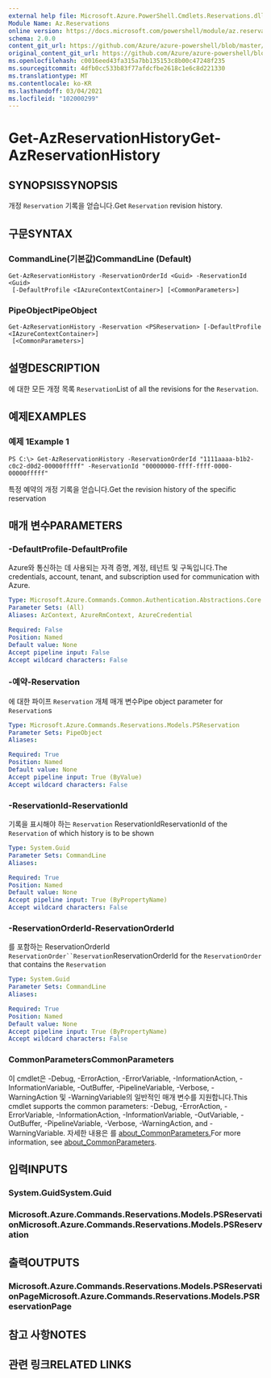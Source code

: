 ```yaml
---
external help file: Microsoft.Azure.PowerShell.Cmdlets.Reservations.dll-Help.xml
Module Name: Az.Reservations
online version: https://docs.microsoft.com/powershell/module/az.reservations/get-azreservationhistory
schema: 2.0.0
content_git_url: https://github.com/Azure/azure-powershell/blob/master/src/Reservations/Reservations/help/Get-AzReservationHistory.md
original_content_git_url: https://github.com/Azure/azure-powershell/blob/master/src/Reservations/Reservations/help/Get-AzReservationHistory.md
ms.openlocfilehash: c0016eed43fa315a7bb135153c8b00c47248f235
ms.sourcegitcommit: 4dfb0cc533b83f77afdcfbe2618c1e6c8d221330
ms.translationtype: MT
ms.contentlocale: ko-KR
ms.lasthandoff: 03/04/2021
ms.locfileid: "102000299"
---
```

# <span data-ttu-id="a224b-101">Get-AzReservationHistory</span><span class="sxs-lookup"><span data-stu-id="a224b-101">Get-AzReservationHistory</span></span>

## <span data-ttu-id="a224b-102">SYNOPSIS</span><span class="sxs-lookup"><span data-stu-id="a224b-102">SYNOPSIS</span></span>
<span data-ttu-id="a224b-103">개정 `Reservation` 기록을 얻습니다.</span><span class="sxs-lookup"><span data-stu-id="a224b-103">Get `Reservation` revision history.</span></span>

## <span data-ttu-id="a224b-104">구문</span><span class="sxs-lookup"><span data-stu-id="a224b-104">SYNTAX</span></span>

### <span data-ttu-id="a224b-105">CommandLine(기본값)</span><span class="sxs-lookup"><span data-stu-id="a224b-105">CommandLine (Default)</span></span>
```
Get-AzReservationHistory -ReservationOrderId <Guid> -ReservationId <Guid>
 [-DefaultProfile <IAzureContextContainer>] [<CommonParameters>]
```

### <span data-ttu-id="a224b-106">PipeObject</span><span class="sxs-lookup"><span data-stu-id="a224b-106">PipeObject</span></span>
```
Get-AzReservationHistory -Reservation <PSReservation> [-DefaultProfile <IAzureContextContainer>]
 [<CommonParameters>]
```

## <span data-ttu-id="a224b-107">설명</span><span class="sxs-lookup"><span data-stu-id="a224b-107">DESCRIPTION</span></span>
<span data-ttu-id="a224b-108">에 대한 모든 개정 목록 `Reservation`</span><span class="sxs-lookup"><span data-stu-id="a224b-108">List of all the revisions for the `Reservation`.</span></span>

## <span data-ttu-id="a224b-109">예제</span><span class="sxs-lookup"><span data-stu-id="a224b-109">EXAMPLES</span></span>

### <span data-ttu-id="a224b-110">예제 1</span><span class="sxs-lookup"><span data-stu-id="a224b-110">Example 1</span></span>
```
PS C:\> Get-AzReservationHistory -ReservationOrderId "1111aaaa-b1b2-c0c2-d0d2-00000fffff" -ReservationId "00000000-ffff-ffff-0000-00000fffff"
```

<span data-ttu-id="a224b-111">특정 예약의 개정 기록을 얻습니다.</span><span class="sxs-lookup"><span data-stu-id="a224b-111">Get the revision history of the specific reservation</span></span>

## <span data-ttu-id="a224b-112">매개 변수</span><span class="sxs-lookup"><span data-stu-id="a224b-112">PARAMETERS</span></span>

### <span data-ttu-id="a224b-113">-DefaultProfile</span><span class="sxs-lookup"><span data-stu-id="a224b-113">-DefaultProfile</span></span>
<span data-ttu-id="a224b-114">Azure와 통신하는 데 사용되는 자격 증명, 계정, 테넌트 및 구독입니다.</span><span class="sxs-lookup"><span data-stu-id="a224b-114">The credentials, account, tenant, and subscription used for communication with Azure.</span></span>

```yaml
Type: Microsoft.Azure.Commands.Common.Authentication.Abstractions.Core.IAzureContextContainer
Parameter Sets: (All)
Aliases: AzContext, AzureRmContext, AzureCredential

Required: False
Position: Named
Default value: None
Accept pipeline input: False
Accept wildcard characters: False
```

### <span data-ttu-id="a224b-115">-예약</span><span class="sxs-lookup"><span data-stu-id="a224b-115">-Reservation</span></span>
<span data-ttu-id="a224b-116">에 대한 파이프 `Reservation` 개체 매개 변수</span><span class="sxs-lookup"><span data-stu-id="a224b-116">Pipe object parameter for `Reservation`s</span></span>

```yaml
Type: Microsoft.Azure.Commands.Reservations.Models.PSReservation
Parameter Sets: PipeObject
Aliases:

Required: True
Position: Named
Default value: None
Accept pipeline input: True (ByValue)
Accept wildcard characters: False
```

### <span data-ttu-id="a224b-117">-ReservationId</span><span class="sxs-lookup"><span data-stu-id="a224b-117">-ReservationId</span></span>
<span data-ttu-id="a224b-118">기록을 표시해야 하는 `Reservation` ReservationId</span><span class="sxs-lookup"><span data-stu-id="a224b-118">ReservationId of the `Reservation` of which history is to be shown</span></span>

```yaml
Type: System.Guid
Parameter Sets: CommandLine
Aliases:

Required: True
Position: Named
Default value: None
Accept pipeline input: True (ByPropertyName)
Accept wildcard characters: False
```

### <span data-ttu-id="a224b-119">-ReservationOrderId</span><span class="sxs-lookup"><span data-stu-id="a224b-119">-ReservationOrderId</span></span>
<span data-ttu-id="a224b-120">를 포함하는 ReservationOrderId `ReservationOrder``Reservation`</span><span class="sxs-lookup"><span data-stu-id="a224b-120">ReservationOrderId for the `ReservationOrder` that contains the `Reservation`</span></span>

```yaml
Type: System.Guid
Parameter Sets: CommandLine
Aliases:

Required: True
Position: Named
Default value: None
Accept pipeline input: True (ByPropertyName)
Accept wildcard characters: False
```

### <span data-ttu-id="a224b-121">CommonParameters</span><span class="sxs-lookup"><span data-stu-id="a224b-121">CommonParameters</span></span>
<span data-ttu-id="a224b-122">이 cmdlet은 -Debug, -ErrorAction, -ErrorVariable, -InformationAction, -InformationVariable, -OutBuffer, -PipelineVariable, -Verbose, -WarningAction 및 -WarningVariable의 일반적인 매개 변수를 지원합니다.</span><span class="sxs-lookup"><span data-stu-id="a224b-122">This cmdlet supports the common parameters: -Debug, -ErrorAction, -ErrorVariable, -InformationAction, -InformationVariable, -OutVariable, -OutBuffer, -PipelineVariable, -Verbose, -WarningAction, and -WarningVariable.</span></span> <span data-ttu-id="a224b-123">자세한 내용은 를 [about_CommonParameters.](http://go.microsoft.com/fwlink/?LinkID=113216)</span><span class="sxs-lookup"><span data-stu-id="a224b-123">For more information, see [about_CommonParameters](http://go.microsoft.com/fwlink/?LinkID=113216).</span></span>

## <span data-ttu-id="a224b-124">입력</span><span class="sxs-lookup"><span data-stu-id="a224b-124">INPUTS</span></span>

### <span data-ttu-id="a224b-125">System.Guid</span><span class="sxs-lookup"><span data-stu-id="a224b-125">System.Guid</span></span>

### <span data-ttu-id="a224b-126">Microsoft.Azure.Commands.Reservations.Models.PSReservation</span><span class="sxs-lookup"><span data-stu-id="a224b-126">Microsoft.Azure.Commands.Reservations.Models.PSReservation</span></span>

## <span data-ttu-id="a224b-127">출력</span><span class="sxs-lookup"><span data-stu-id="a224b-127">OUTPUTS</span></span>

### <span data-ttu-id="a224b-128">Microsoft.Azure.Commands.Reservations.Models.PSReservationPage</span><span class="sxs-lookup"><span data-stu-id="a224b-128">Microsoft.Azure.Commands.Reservations.Models.PSReservationPage</span></span>

## <span data-ttu-id="a224b-129">참고 사항</span><span class="sxs-lookup"><span data-stu-id="a224b-129">NOTES</span></span>

## <span data-ttu-id="a224b-130">관련 링크</span><span class="sxs-lookup"><span data-stu-id="a224b-130">RELATED LINKS</span></span>
